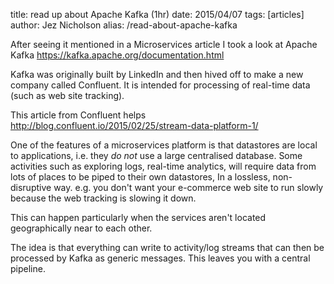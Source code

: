 title: read up about Apache Kafka (1hr)
date: 2015/04/07
tags: [articles]
author: Jez Nicholson
alias: /read-about-apache-kafka

​​​After seeing it mentioned in a Microservices article I took a look at Apache Kafka https://kafka.apache.org/documentation.html

Kafka was originally built by LinkedIn and then hived off to make a new company called Confluent. It is intended for processing of real-time data (such as web site tracking).

This article from Confluent helps http://blog.confluent.io/2015/02/25/stream-data-platform-1/​

One of the features of a microservices platform is that datastores are local to applications, i.e. they *do not* use a large centralised database. Some activities such as exploring logs, real-time analytics, will require data from lots of places to be piped to their own datastores, In a lossless, non-disruptive way. e.g. you don't want your e-commerce web site to run slowly because the web tracking is slowing it down.

This can happen particularly when the services aren't located geographically near to each other.

The idea is that everything can write to activity/log streams that can then be processed by Kafka as generic messages. This leaves you with a central pipeline.